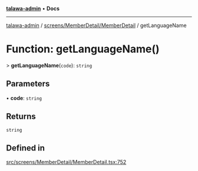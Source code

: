 [**talawa-admin**](../../../../README.md) • **Docs**

***

[talawa-admin](../../../../modules.md) / [screens/MemberDetail/MemberDetail](../README.md) / getLanguageName

# Function: getLanguageName()

\> **getLanguageName**(`code`): `string`

## Parameters

• **code**: `string`

## Returns

`string`

## Defined in

[src/screens/MemberDetail/MemberDetail.tsx:752](https://github.com/PalisadoesFoundation/talawa-admin/blob/7a991b3aa824070bd53d6367f1ce7f072321af88/src/screens/MemberDetail/MemberDetail.tsx#L752)
